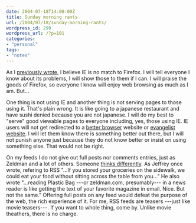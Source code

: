 ```yaml
---
date: 2004-07-18T14:00:00Z
title: Sunday morning rants
url: /2004/07/18/sunday-morning-rants/
wordpress_id: 299
wordpress_url: /?p=101
categories:
- "personal"
tags:
- "notes"
---
```


As I <a href="/2004/07/14/the-worse-web-browser/" title="The worse web browser">previously wrote</a>,  I believe IE is no match to Firefox. I will tell everyone I know about its problems, I will show those to them if I can. I will praise the goods of Firefox, so everyone I know will enjoy web browsing as much as I am. But...



One thing is not using IE and another thing is not serving pages to those using it. That's plain wrong. It is like going to a japanese restaurant and have sushi denied because you are not japanese. I will do my best to "serve" good viewable pages to everyone including, yes, those using IE. IE users will not get redirected to a <a href="http://www.betterbrowser.org/" title="Better browser">better browser</a> website or <a href="http://www.yourhtmlsource.com/browserupgrades.html" title="Browser upgrades: Get a standards-compliant browser">evangelist website</a>. I will let them know there is something better out there, but I will not punish anyone just because they do not know better or insist on using something else. That would not be right.



On my feeds I do not give out full posts nor comments entries, just as Zeldman and a lot of others. Someone <a href="http://www.mojombo.com/archives/000050.html" title="An open letter the the blogosphere.">thinks differently</a>.  As Jeffrey once wrote, refering to RSS "...If you stored your groceries on the sidewalk, we could eat your food without sitting across the table from you..." He also wrote "...reading Plastic Bag ---or zeldman.com, presumably--- in a news reader is like getting the text of your favorite magazine in email. Nice. But not the same." Offering full posts on any feed would defeat the purpose of the web, the rich experience of it. For me, RSS feeds are teasers ---just like movie teasers---. If you want to whole thing, come by. Unlike movie theathers, there is no charge.

